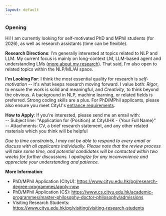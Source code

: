 ```yaml
---
layout: default
---
```


### Opening

Hi! I am currently looking for self-motivated PhD and MPhil students (for 2026), as well as research assistants (time can be flexible).

**Research Directions**:
I'm generally interested at topics related to NLP and LLM. My current focus is mainly on long-context LM, LLM-based agent and understanding LMs ([more about my research](./research)). That said, I'm also open to related topics within the NLP/ML/AI space.

**I'm Looking For**:
I think the most essential quality for research is *self-motivation* -- it's what keeps research moving forward. I value both: *Rigor*, to ensure the work is solid and meaningful, and *Creativity*, to think beyond the obvious. A background in NLP, machine learning, or related fields is preferred. Strong coding skills are a plus. For PhD/MPhil applicants, please also ensure you meet CityU's [entrance requirements](https://www.cityu.edu.hk/pg/research-degree-programmes/entrance-requirements).

**How to Apply**:
If you're interested, please send me an email with: <br>
-- Subject line: "Application for {Position} at CityUHK - {Your Full Name}" <br>
-- Attachments: CV, a brief research statement, and any other related materials which you think will be helpful <br>

*Due to time constraints, I may not be able to respond to every email or discuss with all applicants individually. Please note that the review process will take some time, and potential candidates will be contacted within two weeks for further discussions. I apologize for any inconvenience and appreciate your understanding and patience.*

**More Information**:
- PhD/MPhil Application (CityU): https://www.cityu.edu.hk/pg/research-degree-programmes/apply-now
- PhD/MPhil Application (CS): https://www.cs.cityu.edu.hk/academic-programmes/master-philosophy-doctor-philosophy/admissions
- Visiting Research Students: https://www.cityu.edu.hk/pg/visiting/visiting-research-students

